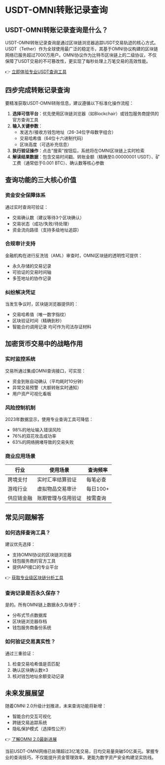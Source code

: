 # USDT-OMNI转账记录查询

## USDT-OMNI转账记录查询是什么？

USDT-OMNI转账记录查询是通过区块链浏览器追踪USDT交易轨迹的核心方式。USDT（Tether）作为全球使用最广泛的稳定币，其基于OMNI协议构建的区块链网络已服务超过7000万用户。OMNI协议作为比特币区块链上的二级协议，不仅保障了USDT交易的不可篡改性，更实现了每秒处理上万笔交易的高效性能。

👉 [立即体验专业USDT查询工具](https://bit.ly/okx_welcome)

## 四步完成转账记录查询

要精准获取USDT-OMNI转账信息，建议遵循以下标准化操作流程：

1. **选择可信平台**：优先使用区块链浏览器（如Blockchair）或钱包服务商提供的官方查询工具
2. **输入关键参数**：
   - 发送方/接收方钱包地址（26-34位字母数字组合）
   - 交易哈希值（64位十六进制代码）
   - 区块高度（可选补充信息）
3. **执行验证操作**：点击"搜索"按钮后，系统将在OMNI区块链上实时检索
4. **解读结果数据**：包含交易时间戳、转账金额（精确至0.00000001 USDT）、矿工费（通常低于0.001 BTC）、确认数等核心参数

## 查询功能的三大核心价值

### 资金安全保障体系
通过实时查询可验证：
- 交易确认数（建议等待3个区块确认）
- 交易状态（成功/失败/待处理）
- 资金流向路径（支持多级地址追踪）

### 合规审计支持
金融机构在进行反洗钱（AML）审查时，OMNI区块链的透明性可提供：
- 永久存储的交易记录
- 可验证的交易时间轴
- 多签地址的协作记录

### 纠纷解决凭证
当发生争议时，区块链浏览器提供的：
- 交易哈希值（唯一数字指纹）
- 区块验证时间（精确到秒）
- 智能合约调用记录
均可作为司法存证材料

## 加密货币交易中的战略作用

### 实时监控系统
交易所通过集成OMNI查询接口，可实现：
- 资金到账自动确认（平均耗时10分钟）
- 异常交易预警（大额转账实时通知）
- 用户资产可视化看板

### 风险控制机制
2023年数据显示，使用专业查询工具可降低：
- 98%的地址输入错误风险
- 76%的双花攻击成功率
- 63%的网络拥堵导致的交易失败

### 商业应用场景
| 行业        | 使用场景                     | 查询频率 |
|-------------|------------------------------|----------|
| 跨境支付    | 实时汇率结算验证             | 每笔必查 |
| 游戏行业    | 虚拟物品交易审计             | 每日100+ |
| 供应链金融  | 账期管理与信用验证           | 按需查询 |

## 常见问题解答

### 如何选择查询工具？
建议优先选择：
- 支持OMNI协议的区块链浏览器
- 钱包服务商的官方工具
- 提供API接口的专业平台

👉 [获取专业级区块链分析工具](https://bit.ly/okx_welcome)

### 查询记录是否永久保存？
是的。所有OMNI链上数据永久存储于：
- 分布式节点数据库
- 区块链浏览器存档
- 钱包服务商备份系统

### 如何验证交易真实性？
通过三重验证：
1. 检查交易哈希值是否匹配
2. 确认区块确认数≥3
3. 核对钱包地址余额变动记录

## 未来发展展望

随着OMNI 2.0升级计划推进，未来查询功能将新增：
- 智能合约交互可视化
- 跨链交易追踪系统
- 隐私保护模式（选择性公开）

👉 [了解OMNI 2.0最新进展](https://bit.ly/okx_welcome)

当前USDT-OMNI网络已处理超过3亿笔交易，日均交易量突破50亿美元。掌握专业的查询技巧，不仅能提升资金管理效率，更能为数字资产安全构建坚实防线。